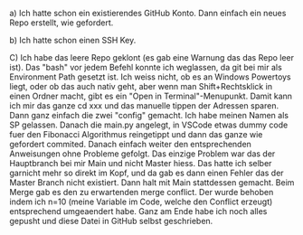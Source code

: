 a)
Ich hatte schon ein existierendes GitHub Konto. Dann einfach ein neues Repo erstellt, wie gefordert.

b)
Ich hatte schon einen SSH Key.

C)
Ich habe das leere Repo geklont (es gab eine Warnung das das Repo leer ist).
Das "bash" vor jedem Befehl konnte ich weglassen, da git bei mir als Environment Path gesetzt ist.
Ich weiss nicht, ob es an Windows Powertoys liegt, oder ob das auch nativ geht, aber wenn man Shift+Rechtsklick in einen Ordner macht, gibt es ein "Open in Terminal"-Menupunkt.
Damit kann ich mir das ganze cd xxx und das manuelle tippen der Adressen sparen.
Dann ganz einfach die zwei "config" gemacht. Ich habe meinen Namen als SP gelassen.
Danach die main.py angelegt, in VSCode etwas dummy code fuer den Fibonacci Algorithmus reingetippt und dann das ganze wie gefordert commited.
Danach einfach weiter den entsprechenden Anweisungen ohne Probleme gefolgt.
Das einzige Problem war das der Hauptbranch bei mir Main und nicht Master hiess. Das hatte ich selber garnicht mehr so direkt im Kopf, und da gab es dann einen Fehler das der Master Branch nicht existiert.
Dann halt mit Main stattdessen gemacht.
Beim Merge gab es den zu erwartenden merge conflict. Der wurde behoben indem ich n=10 (meine Variable im Code, welche den Conflict erzeugt) entsprechend umgeaendert habe.
Ganz am Ende habe ich noch alles gepusht und diese Datei in GitHub selbst geschrieben.
